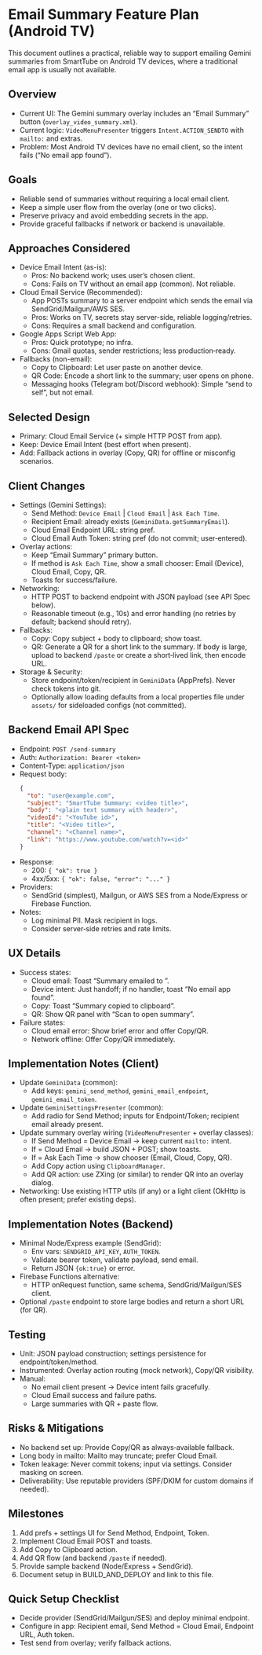 # Email Summary Feature Plan (Android TV)

This document outlines a practical, reliable way to support emailing Gemini summaries from SmartTube on Android TV devices, where a traditional email app is usually not available.

## Overview
- Current UI: The Gemini summary overlay includes an “Email Summary” button (`overlay_video_summary.xml`).
- Current logic: `VideoMenuPresenter` triggers `Intent.ACTION_SENDTO` with `mailto:` and extras.
- Problem: Most Android TV devices have no email client, so the intent fails (“No email app found”).

## Goals
- Reliable send of summaries without requiring a local email client.
- Keep a simple user flow from the overlay (one or two clicks).
- Preserve privacy and avoid embedding secrets in the app.
- Provide graceful fallbacks if network or backend is unavailable.

## Approaches Considered
- Device Email Intent (as-is):
  - Pros: No backend work; uses user’s chosen client.
  - Cons: Fails on TV without an email app (common). Not reliable.
- Cloud Email Service (Recommended):
  - App POSTs summary to a server endpoint which sends the email via SendGrid/Mailgun/AWS SES.
  - Pros: Works on TV, secrets stay server-side, reliable logging/retries.
  - Cons: Requires a small backend and configuration.
- Google Apps Script Web App:
  - Pros: Quick prototype; no infra.
  - Cons: Gmail quotas, sender restrictions; less production‑ready.
- Fallbacks (non-email):
  - Copy to Clipboard: Let user paste on another device.
  - QR Code: Encode a short link to the summary; user opens on phone.
  - Messaging hooks (Telegram bot/Discord webhook): Simple “send to self”, but not email.

## Selected Design
- Primary: Cloud Email Service (+ simple HTTP POST from app).
- Keep: Device Email Intent (best effort when present).
- Add: Fallback actions in overlay (Copy, QR) for offline or misconfig scenarios.

## Client Changes
- Settings (Gemini Settings):
  - Send Method: `Device Email` | `Cloud Email` | `Ask Each Time`.
  - Recipient Email: already exists (`GeminiData.getSummaryEmail`).
  - Cloud Email Endpoint URL: string pref.
  - Cloud Email Auth Token: string pref (do not commit; user‑entered).
- Overlay actions:
  - Keep “Email Summary” primary button.
  - If method is `Ask Each Time`, show a small chooser: Email (Device), Cloud Email, Copy, QR.
  - Toasts for success/failure.
- Networking:
  - HTTP POST to backend endpoint with JSON payload (see API Spec below).
  - Reasonable timeout (e.g., 10s) and error handling (no retries by default; backend should retry).
- Fallbacks:
  - Copy: Copy subject + body to clipboard; show toast.
  - QR: Generate a QR for a short link to the summary. If body is large, upload to backend `/paste` or create a short‑lived link, then encode URL.
- Storage & Security:
  - Store endpoint/token/recipient in `GeminiData` (AppPrefs). Never check tokens into git.
  - Optionally allow loading defaults from a local properties file under `assets/` for sideloaded configs (not committed).

## Backend Email API Spec
- Endpoint: `POST /send-summary`
- Auth: `Authorization: Bearer <token>`
- Content-Type: `application/json`
- Request body:
  ```json
  {
    "to": "user@example.com",
    "subject": "SmartTube Summary: <video title>",
    "body": "<plain text summary with header>",
    "videoId": "<YouTube id>",
    "title": "<Video title>",
    "channel": "<Channel name>",
    "link": "https://www.youtube.com/watch?v=<id>"
  }
  ```
- Response:
  - 200: `{ "ok": true }`
  - 4xx/5xx: `{ "ok": false, "error": "..." }`
- Providers:
  - SendGrid (simplest), Mailgun, or AWS SES from a Node/Express or Firebase Function.
- Notes:
  - Log minimal PII. Mask recipient in logs.
  - Consider server‑side retries and rate limits.

## UX Details
- Success states:
  - Cloud email: Toast “Summary emailed to <recipient>”.
  - Device intent: Just handoff; if no handler, toast “No email app found”.
  - Copy: Toast “Summary copied to clipboard”.
  - QR: Show QR panel with “Scan to open summary”.
- Failure states:
  - Cloud email error: Show brief error and offer Copy/QR.
  - Network offline: Offer Copy/QR immediately.

## Implementation Notes (Client)
- Update `GeminiData` (common):
  - Add keys: `gemini_send_method`, `gemini_email_endpoint`, `gemini_email_token`.
- Update `GeminiSettingsPresenter` (common):
  - Add radio for Send Method; inputs for Endpoint/Token; recipient email already present.
- Update summary overlay wiring (`VideoMenuPresenter` + overlay classes):
  - If Send Method = Device Email → keep current `mailto:` intent.
  - If = Cloud Email → build JSON + POST; show toasts.
  - If = Ask Each Time → show chooser (Email, Cloud, Copy, QR).
  - Add Copy action using `ClipboardManager`.
  - Add QR action: use ZXing (or similar) to render QR into an overlay dialog.
- Networking: Use existing HTTP utils (if any) or a light client (OkHttp is often present; prefer existing deps).

## Implementation Notes (Backend)
- Minimal Node/Express example (SendGrid):
  - Env vars: `SENDGRID_API_KEY`, `AUTH_TOKEN`.
  - Validate bearer token, validate payload, send email.
  - Return JSON `{ok:true}` or error.
- Firebase Functions alternative:
  - HTTP onRequest function, same schema, SendGrid/Mailgun/SES client.
- Optional `/paste` endpoint to store large bodies and return a short URL (for QR).

## Testing
- Unit: JSON payload construction; settings persistence for endpoint/token/method.
- Instrumented: Overlay action routing (mock network), Copy/QR visibility.
- Manual:
  - No email client present → Device intent fails gracefully.
  - Cloud Email success and failure paths.
  - Large summaries with QR + paste flow.

## Risks & Mitigations
- No backend set up: Provide Copy/QR as always‑available fallback.
- Long body in mailto: Mailto may truncate; prefer Cloud Email.
- Token leakage: Never commit tokens; input via settings. Consider masking on screen.
- Deliverability: Use reputable providers (SPF/DKIM for custom domains if needed).

## Milestones
1) Add prefs + settings UI for Send Method, Endpoint, Token.
2) Implement Cloud Email POST and toasts.
3) Add Copy to Clipboard action.
4) Add QR flow (and backend `/paste` if needed).
5) Provide sample backend (Node/Express + SendGrid).
6) Document setup in BUILD_AND_DEPLOY and link to this file.

## Quick Setup Checklist
- Decide provider (SendGrid/Mailgun/SES) and deploy minimal endpoint.
- Configure in app: Recipient email, Send Method = Cloud Email, Endpoint URL, Auth token.
- Test send from overlay; verify fallback actions.


